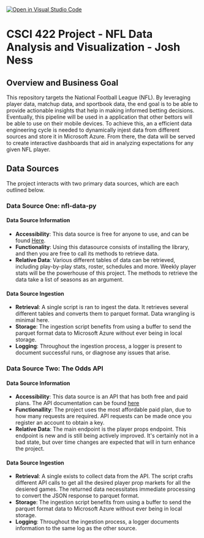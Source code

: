 [![Open in Visual Studio Code](https://classroom.github.com/assets/open-in-vscode-718a45dd9cf7e7f842a935f5ebbe5719a5e09af4491e668f4dbf3b35d5cca122.svg)](https://classroom.github.com/online_ide?assignment_repo_id=12416434&assignment_repo_type=AssignmentRepo)
# CSCI 422 Project - NFL Data Analysis and Visualization - Josh Ness

## Overview and Business Goal
This repository targets the National Football League (NFL). By leveraging player data, matchup data, and sportbook data, the end goal is to be able to provide actionable insights that help in making informed betting decisions. Eventually, this pipeline will be used in a application that other bettors will be able to use on their mobile devices. To achieve this, an a efficient data engineering cycle is needed to dynamically injest data from different sources and store it in Microsoft Azure. From there, the data will be served to create interactive dashboards that aid in analyzing expectations for any given NFL player. 

## Data Sources
The project interacts with two primary data sources, which are each outlined below.

### Data Source One: nfl-data-py

#### Data Source Information
- **Accessibility**: This data source is free for anyone to use, and can be found [Here](https://pypi.org/project/nfl-data-py/).
- **Functionality**: Using this datasource consists of installing the library, and then you are free to call its methods to retrieve data.
- **Relative Data**: Various different tables of data can be retrieved, including play-by-play stats, roster, schedules and more. Weekly player stats will be the powerhouse of this project. The methods to retrieve the data take a list of seasons as an argument.

#### Data Source Ingestion
- **Retrieval**: A single script is ran to ingest the data. It retrieves several different tables and converts them to parquet format. Data wrangling is minimal here.
- **Storage**: The ingestion script benefits from using a buffer to send the parquet format data to Microsoft Azure without ever being in local storage.
- **Logging**: Throughout the ingestion process, a logger is present to document successful runs, or diagnose any issues that arise.

### Data Source Two: The Odds API

#### Data Source Information
- **Accessibility**: This data source is an API that has both free and paid plans. The API documentation can be found [here](https://the-odds-api.com/sports-odds-data/nfl-odds.html)
- **Functionallity**: The project uses the most affordable paid plan, due to how many requests are required. API requests can be made once you register an account to obtain a key.
- **Relative Data**: The main endpoint is the player props endpoint. This endpoint is new and is still being actively improved. It's certainly not in a bad state, but over time changes are expected that will in turn enhance the project.

#### Data Source Ingestion
- **Retrieval**: A single exists to collect data from the API. The script crafts different API calls to get all the desired player prop markets for all the desiered games. The returned data necessitates immediate processing to convert the JSON response to parquet format.
- **Storage**: The ingestion script benefits from using a buffer to send the parquet format data to Microsoft Azure without ever being in local storage.
- **Logging**: Throughout the ingestion process, a logger documents information to the same log as the other source.

